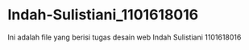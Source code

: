 # Indah-Sulistiani_1101618016
Ini adalah file yang berisi tugas desain web Indah Sulistiani 1101618016 
